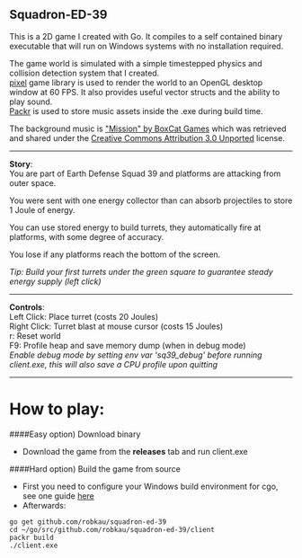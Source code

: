 Squadron-ED-39
----  

This is a 2D game I created with Go. It compiles to a self contained binary executable that will run on Windows systems with no installation required. 

The game world is simulated with a simple timestepped physics and collision detection system that I created.   
[pixel](https://github.com/faiface/pixel) game library is used to render the world to an OpenGL desktop window at 60 FPS. It also provides useful vector structs and the ability to play sound.  
[Packr](https://github.com/gobuffalo/packr) is used to store music assets inside the .exe during build time.

The background music is ["Mission" by BoxCat Games](https://boxcat.bandcamp.com/track/mission) which was retrieved and shared under the [Creative Commons Attribution 3.0 Unported](https://creativecommons.org/licenses/by/3.0/) license.

---

**Story**:  
You are part of Earth Defense Squad 39 and platforms are attacking from outer space.

You were sent with one energy collector than can absorb projectiles to store 1 Joule of energy.

You can use stored energy to build turrets, they automatically fire at platforms, with some degree of accuracy.

You lose if any platforms reach the bottom of the screen.  

*Tip: Build your first turrets under the green square to guarantee steady energy supply (left click)*

---

**Controls**:  
Left Click: Place turret (costs 20 Joules)  
Right Click: Turret blast at mouse cursor (costs 15 Joules)  
r: Reset world  
F9: Profile heap and save memory dump (when in debug mode)  
*Enable debug mode by setting env var 'sq39_debug' before running client.exe, this will also save a CPU profile upon quitting*
  
---

# How to play:
####Easy option) Download binary
 - Download the game from the **releases** tab and run client.exe


####Hard option) Build the game from source
 - First you need to configure your Windows build environment for cgo, see one guide [here](https://github.com/faiface/pixel/wiki/Building-Pixel-on-Windows)  
 - Afterwards:
```
go get github.com/robkau/squadron-ed-39
cd ~/go/src/github.com/robkau/squadron-ed-39/client  
packr build  
./client.exe
```